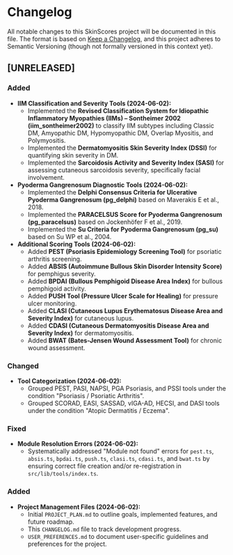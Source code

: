 
# Changelog

All notable changes to this SkinScores project will be documented in this file.
The format is based on [Keep a Changelog](https://keepachangelog.com/en/1.0.0/),
and this project adheres to Semantic Versioning (though not formally versioned in this context yet).

## [UNRELEASED]

### Added
- **IIM Classification and Severity Tools (2024-06-02):**
    - Implemented the **Revised Classification System for Idiopathic Inflammatory Myopathies (IIMs) – Sontheimer 2002 (iim_sontheimer2002)** to classify IIM subtypes including Classic DM, Amyopathic DM, Hypomyopathic DM, Overlap Myositis, and Polymyositis.
    - Implemented the **Dermatomyositis Skin Severity Index (DSSI)** for quantifying skin severity in DM.
    - Implemented the **Sarcoidosis Activity and Severity Index (SASI)** for assessing cutaneous sarcoidosis severity, specifically facial involvement.
- **Pyoderma Gangrenosum Diagnostic Tools (2024-06-02):**
    - Implemented the **Delphi Consensus Criteria for Ulcerative Pyoderma Gangrenosum (pg_delphi)** based on Maverakis E et al., 2018.
    - Implemented the **PARACELSUS Score for Pyoderma Gangrenosum (pg_paracelsus)** based on Jockenhöfer F et al., 2019.
    - Implemented the **Su Criteria for Pyoderma Gangrenosum (pg_su)** based on Su WP et al., 2004.
- **Additional Scoring Tools (2024-06-02):**
    - Added **PEST (Psoriasis Epidemiology Screening Tool)** for psoriatic arthritis screening.
    - Added **ABSIS (Autoimmune Bullous Skin Disorder Intensity Score)** for pemphigus severity.
    - Added **BPDAI (Bullous Pemphigoid Disease Area Index)** for bullous pemphigoid activity.
    - Added **PUSH Tool (Pressure Ulcer Scale for Healing)** for pressure ulcer monitoring.
    - Added **CLASI (Cutaneous Lupus Erythematosus Disease Area and Severity Index)** for cutaneous lupus.
    - Added **CDASI (Cutaneous Dermatomyositis Disease Area and Severity Index)** for dermatomyositis.
    - Added **BWAT (Bates-Jensen Wound Assessment Tool)** for chronic wound assessment.

### Changed
- **Tool Categorization (2024-06-02):**
    - Grouped PEST, PASI, NAPSI, PGA Psoriasis, and PSSI tools under the condition "Psoriasis / Psoriatic Arthritis".
    - Grouped SCORAD, EASI, SASSAD, vIGA-AD, HECSI, and DASI tools under the condition "Atopic Dermatitis / Eczema".

### Fixed
- **Module Resolution Errors (2024-06-02):**
    - Systematically addressed "Module not found" errors for `pest.ts`, `absis.ts`, `bpdai.ts`, `push.ts`, `clasi.ts`, `cdasi.ts`, and `bwat.ts` by ensuring correct file creation and/or re-registration in `src/lib/tools/index.ts`.

### Added
- **Project Management Files (2024-06-02):**
    - Initial `PROJECT_PLAN.md` to outline goals, implemented features, and future roadmap.
    - This `CHANGELOG.md` file to track development progress.
    - `USER_PREFERENCES.md` to document user-specific guidelines and preferences for the project.
